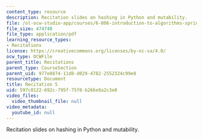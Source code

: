 ```yaml
---
content_type: resource
description: Recitation slides on hashing in Python and mutability.
file: /ol-ocw-studio-app/courses/6-006-introduction-to-algorithms-spring-2008/597c0122692c795f75f8b266e8a2c3e0_recitation05.pdf
file_size: 474740
file_type: application/pdf
learning_resource_types:
- Recitations
license: https://creativecommons.org/licenses/by-nc-sa/4.0/
ocw_type: OCWFile
parent_title: Recitations
parent_type: CourseSection
parent_uid: 977e8874-11d8-d029-4782-2552324c99e8
resourcetype: Document
title: Recitation 5
uid: 597c0122-692c-795f-75f8-b266e8a2c3e0
video_files:
  video_thumbnail_file: null
video_metadata:
  youtube_id: null
---
```

Recitation slides on hashing in Python and mutability.